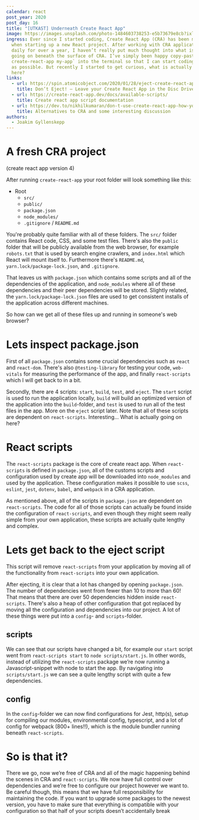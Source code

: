 ```yaml
---
calendar: react
post_year: 2020
post_day: 16
title: "[UTKAST] Underneath Create React App"
image: https://images.unsplash.com/photo-1484603738253-e5b73679e8cb?ixlib=rb-1.2.1&ixid=eyJhcHBfaWQiOjEyMDd9&auto=format&fit=crop&w=2000&q=80
ingress: Ever since I started coding, Create React App (CRA) has been my go-to
  when starting up a new React project. After working with CRA applications
  daily for over a year, I haven’t really put much thought into what is actually
  going on beneath the surface of CRA. I’ve simply been happy copy-pasting `npx
  create-react-app my-app` into the terminal so that I can start coding as soon
  as possible. But recently I started to get curious, what is actually happening
  here?
links:
  - url: https://spin.atomicobject.com/2020/01/28/eject-create-react-app-drawbacks/
    title: Don’t Eject! – Leave your Create React App in the Disc Drive
  - url: https://create-react-app.dev/docs/available-scripts/
    title: Create react app script documentation
  - url: https://dev.to/nikhilkumaran/don-t-use-create-react-app-how-you-can-set-up-your-own-reactjs-boilerplate-43l0
    title: Alternatives to CRA and some interesting discussion
authors:
  - Joakim Gyllenskepp
---
```

# A fresh CRA project
(create react app version 4)

After running `create-react-app` your root folder will look something like this:

* Root
  * `src/`
  * `public/`
  * `package.json`
  * `node_modules/`
  * `.gitignore` / `README.md`

You're probably quite familiar with all of these folders. The `src/` folder contains React code, CSS, and some test files. There's also the `public` folder that will be 
publicly available from the web browser, for example `robots.txt` that is used by search engine crawlers, and `index.html` which React will mount itself to. Furthermore there's `README.md`, `yarn.lock/package-lock.json`, and `.gitignore`.

That leaves us with `package.json` which contains some scripts and all of the dependencies of the application, and `node_modules` where all of these dependencies and their peer dependencies will be stored. Slightly related, the `yarn.lock/package-lock.json` files are used to get consistent installs of the application across different machines.

So how can we get all of these files up and running in someone's web browser?

# Lets inspect package.json

First of all `package.json` contains some crucial dependencies such as `react` and `react-dom`. There's also `@testing-library` for testing your code, `web-vitals` for measuring the performance of the app, and finally `react-scripts` which I will get back to in a bit.

Secondly, there are 4 scripts: `start`, `build`, `test`, and `eject`. The `start` script is used to run the application locally, `build` will build an optimized version of the application into the `build`-folder, and `test` is used to run all of the test files in the app. More on the `eject` script later. Note that all of these scripts are dependent on `react-scripts`. Interesting... What is actually going on here?

# React scripts
The `react-scripts` package is the core of create react app. When `react-scripts` is defined in `package.json`, all of the customs scripts and configuration used by create app will be downloaded into `node_modules` and used by the application. These configuration makes it possible to use `scss`, `eslint`, `jest`, `dotenv`, `babel`, and `webpack` in a CRA application. 

As mentioned above, all of the scripts in `package.json` are dependent on `react-scripts`. The code for all of those scripts can actually be found inside the configuration of `react-scripts`, and even though they might seem really simple from your own application, these scripts are actually quite lengthy and complex.

# Lets get back to the eject script

This script will remove `react-scripts` from your application by moving all of the functionality from `react-scripts` into your own application.

After ejecting, it is clear that a lot has changed by opening `package.json`. The number of dependencies went from fewer than 10 to more than 60! That means that there are over 50 dependencies hidden inside `react-scripts`. There's also a heap of other configuration that got replaced by moving all the configuration and dependencies into our project. A lot of these things were put into a `config`- and  `scripts`-folder.

## scripts

We can see that our scripts have changed a bit, for example our `start` script went from `react-scripts start` to `node scripts/start.js`. In other words, instead of utilizing the `react-scripts` package we’re now running a Javascript-snippet with node to start the app. By navigating into `scripts/start.js` we can see a quite lengthy script with quite a few dependencies.

## config

In the `config`-folder we can now find configurations for Jest, http(s), setup for compiling our modules, environmental config, typescript, and a lot of config for webpack (800+ lines!!), which is the module bundler running beneath `react-scripts`.

# So is that it?

There we go, now we’re free of CRA and all of the magic happening behind the scenes in CRA and `react-scripts`. We now have full control over dependencies and we’re free to configure our project however we want to. Be careful though, this means that we have full responsibility for maintaining the code. If you want to upgrade some packages to the newest version, you have to make sure that everything is compatible with your configuration so that half of your scripts doesn’t accidentally break